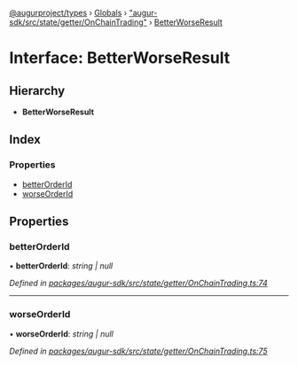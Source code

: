 [@augurproject/types](../README.md) › [Globals](../globals.md) › ["augur-sdk/src/state/getter/OnChainTrading"](../modules/_augur_sdk_src_state_getter_onchaintrading_.md) › [BetterWorseResult](_augur_sdk_src_state_getter_onchaintrading_.betterworseresult.md)

# Interface: BetterWorseResult

## Hierarchy

* **BetterWorseResult**

## Index

### Properties

* [betterOrderId](_augur_sdk_src_state_getter_onchaintrading_.betterworseresult.md#betterorderid)
* [worseOrderId](_augur_sdk_src_state_getter_onchaintrading_.betterworseresult.md#worseorderid)

## Properties

###  betterOrderId

• **betterOrderId**: *string | null*

*Defined in [packages/augur-sdk/src/state/getter/OnChainTrading.ts:74](https://github.com/AugurProject/augur/blob/88b6e76efb/packages/augur-sdk/src/state/getter/OnChainTrading.ts#L74)*

___

###  worseOrderId

• **worseOrderId**: *string | null*

*Defined in [packages/augur-sdk/src/state/getter/OnChainTrading.ts:75](https://github.com/AugurProject/augur/blob/88b6e76efb/packages/augur-sdk/src/state/getter/OnChainTrading.ts#L75)*
